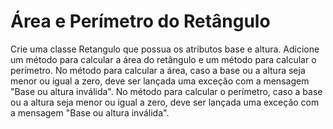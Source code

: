 # Área e Perímetro do Retângulo

Crie uma classe Retangulo que possua os atributos base e altura. Adicione um método para calcular a área do retângulo e um método para calcular o perímetro. No método para calcular a área, caso a base ou a altura seja menor ou igual a zero, deve ser lançada uma exceção com a mensagem "Base ou altura inválida". No método para calcular o perímetro, caso a base ou a altura seja menor ou igual a zero, deve ser lançada uma exceção com a mensagem "Base ou altura inválida".
